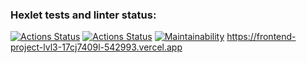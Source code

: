 ### Hexlet tests and linter status:
[![Actions Status](https://github.com/542993/frontend-project-lvl3/workflows/hexlet-check/badge.svg)](https://github.com/542993/frontend-project-lvl3/actions)
[![Actions Status](https://github.com/542993/frontend-project-lvl3/workflows/linter-check/badge.svg)](https://github.com/542993/frontend-project-lvl3/actions)
[![Maintainability](https://api.codeclimate.com/v1/badges/f7d22f37c9f39bcaede2/maintainability)](https://codeclimate.com/github/542993/frontend-project-lvl3/maintainability)
https://frontend-project-lvl3-17cj7409l-542993.vercel.app
